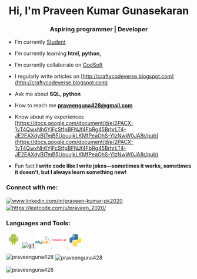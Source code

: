 <h1 align="center">Hi, I'm Praveen Kumar Gunasekaran</h1>
<h3 align="center">Aspiring programmer | Developer</h3>

- I’m currently [Student](https://docs.google.com/document/d/e/2PACX-1vT4QwxNh6YjFcStfpBFNJf4FbRg45BrhrLT4-JE2EAXdyBI7mB5UouujkLKMfPeaOhS-YlzNwW0JA8r/pub)

- I’m currently learning **html, python,**

- I’m currently collaborate on [CodSoft](https://github.com/Praveenguna428/codsoft.git)

- I regularly write articles on [http://craftycodeverse.blogspot.com](http://craftycodeverse.blogspot.com)

- Ask me about **SQL, python**

- How to reach me **praveenguna428@gmail.com**

- Know about my experiences [https://docs.google.com/document/d/e/2PACX-1vT4QwxNh6YjFcStfpBFNJf4FbRg45BrhrLT4-JE2EAXdyBI7mB5UouujkLKMfPeaOhS-YlzNwW0JA8r/pub](https://docs.google.com/document/d/e/2PACX-1vT4QwxNh6YjFcStfpBFNJf4FbRg45BrhrLT4-JE2EAXdyBI7mB5UouujkLKMfPeaOhS-YlzNwW0JA8r/pub)

- Fun fact **I write code like I write jokes—sometimes it works, sometimes it doesn’t, but I always learn something new!**

<h3 align="left">Connect with me:</h3>
<p align="left">
<a href="https://linkedin.com/in/www.linkedin.com/in/praveen-kumar-pk2020" target="blank"><img align="center" src="https://raw.githubusercontent.com/rahuldkjain/github-profile-readme-generator/master/src/images/icons/Social/linked-in-alt.svg" alt="www.linkedin.com/in/praveen-kumar-pk2020" height="30" width="40" /></a>
<a href="https://www.leetcode.com/https://leetcode.com/u/praveen_2020/" target="blank"><img align="center" src="https://raw.githubusercontent.com/rahuldkjain/github-profile-readme-generator/master/src/images/icons/Social/leet-code.svg" alt="https://leetcode.com/u/praveen_2020/" height="30" width="40" /></a>
</p>

<h3 align="left">Languages and Tools:</h3>
<p align="left"> <a href="https://developer.android.com" target="_blank" rel="noreferrer"> <img src="https://raw.githubusercontent.com/devicons/devicon/master/icons/android/android-original-wordmark.svg" alt="android" width="40" height="40"/> </a> <a href="https://git-scm.com/" target="_blank" rel="noreferrer"> <img src="https://www.vectorlogo.zone/logos/git-scm/git-scm-icon.svg" alt="git" width="40" height="40"/> </a> <a href="https://www.mysql.com/" target="_blank" rel="noreferrer"> <img src="https://raw.githubusercontent.com/devicons/devicon/master/icons/mysql/mysql-original-wordmark.svg" alt="mysql" width="40" height="40"/> </a> <a href="https://www.oracle.com/" target="_blank" rel="noreferrer"> <img src="https://raw.githubusercontent.com/devicons/devicon/master/icons/oracle/oracle-original.svg" alt="oracle" width="40" height="40"/> </a> <a href="https://www.python.org" target="_blank" rel="noreferrer"> <img src="https://raw.githubusercontent.com/devicons/devicon/master/icons/python/python-original.svg" alt="python" width="40" height="40"/> </a> </p>

<p><img align="left" src="https://github-readme-stats.vercel.app/api/top-langs?username=praveenguna428&show_icons=true&locale=en&layout=compact" alt="praveenguna428" /></p>

<p>&nbsp;<img align="center" src="https://github-readme-stats.vercel.app/api?username=praveenguna428&show_icons=true&locale=en" alt="praveenguna428" /></p>

<p><img align="center" src="https://github-readme-streak-stats.herokuapp.com/?user=praveenguna428&" alt="praveenguna428" /></p>
